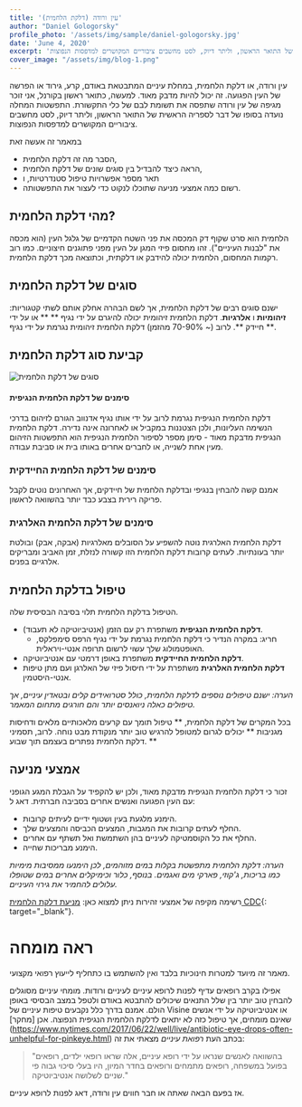 ```yaml
---
title: 'עין ורודה (דלקת הלחמית)'
author: "Daniel Gologorsky"
profile_photo: '/assets/img/sample/daniel-gologorsky.jpg'
date: 'June 4, 2020'
excerpt: 'עין ורודה, או דלקת הלחמית, במחלת עיניים המתבטאת באודם, קרע, גירוד או הפרשה של העין הפגועה. זה יכול להיות מדבק מאוד. למעשה, כתואר ראשון בקורנל, אני זוכר מגיפה של עין ורודה שתפסה את תשומת לבם של כלי התקשורת. התפשטות המחלה נועדה בסופו של דבר לספריה הראשית של התואר הראשון, וליתר דיוק, לסט מחשבים ציבוריים המקושרים למדפסות הנפוצות.'
cover_image: "/assets/img/blog-1.png"
---
```


עין ורודה, או דלקת הלחמית, במחלת עיניים המתבטאת באודם, קרע, גירוד או הפרשה של העין הפגועה. זה יכול להיות מדבק מאוד. למעשה, כתואר ראשון בקורנל, אני זוכר מגיפה של עין ורודה שתפסה את תשומת לבם של כלי התקשורת. התפשטות המחלה נועדה בסופו של דבר לספריה הראשית של התואר הראשון, וליתר דיוק, לסט מחשבים ציבוריים המקושרים למדפסות הנפוצות.

במאמר זה אעשה זאת
- הסבר מה זה דלקת הלחמית,
- הראה כיצד להבדיל בין סוגים שונים של דלקת הלחמית,
- תאר מספר אפשרויות טיפול סטנדרטיות, ו
- רשום כמה אמצעי מניעה שתוכלו לנקוט כדי לעצור את התפשטותה.

## מהי דלקת הלחמית?

הלחמית הוא סרט שקוף דק המכסה את פני השטח הקדמיים של גלגל העין (הוא מכסה את "לבנות העיניים"). זהו מחסום פיזי המגן על העין מפני פתוגנים חיצוניים. כמו רוב רקמות המחסום, הלחמית יכולה להידבק או דלקתית, וכתוצאה מכך דלקת הלחמית.

## סוגים של דלקת הלחמית
ישנם סוגים רבים של דלקת הלחמית, אך לשם הבהרה אחלק אותם לשתי קטגוריות: **זיהומיות** ו **אלרגיות**. דלקת הלחמית זיהומית יכולה להיגרם על ידי נגיף ** ** או על ידי ** חיידק **. לרוב (~ 70-90% מהזמן) דלקת הלחמית זיהומית נגרמת על ידי נגיף.

## קביעת סוג דלקת הלחמית

![סוגים של דלקת הלחמית](/assets/img/viral_or_bacterial.png "סוגי דלקת הלחמית")


#### סימנים של דלקת הלחמית הנגיפית

דלקת הלחמית הנגיפית נגרמת לרוב על ידי אותו נגיף אדנווב הגורם לזיהום בדרכי הנשימה העליונות, ולכן הצטננות במקביל או לאחרונה אינה נדירה. דלקת הלחמית הנגיפית מדבקת מאוד - סימן מספר לסיפור הלחמית הנגיפית הוא התפשטות הזיהום מעין אחת לשנייה, או לחברים אחרים באותו בית או סביבת עבודה.

### סימנים של דלקת הלחמית החיידקית
אמנם קשה להבחין בנגיפי ובדלקת הלחמית של חיידקים, אך האחרונים נוטים לקבל פריקה רירית בצבע כבד יותר בהשוואה לראשון.

### סימנים של דלקת הלחמית האלרגית

דלקת הלחמית האלרגית נוטה להשפיע על הסובלים מאלרגיות (אבקה, אבק) ובולטת יותר בעונתיות. לעתים קרובות דלקת הלחמית הזו קשורה לנזלת, זמן האביב ומבריקים אלרגיים בפנים.

## טיפול בדלקת הלחמית
הטיפול בדלקת הלחמית תלוי בסיבה הבסיסית שלה.

- **דלקת הלחמית הנגיפית** משתפרת רק עם הזמן (אנטיביוטיקה לא תעבוד).
    - חריג: במקרה הנדיר כי דלקת הלחמית נגרמת על ידי נגיף הרפס סימפלקס, האופטמולוג שלך עשוי לרשום תרופה אנטי-ויראלית.
- **דלקת הלחמית החיידקית** משתפרת באופן דרמטי עם אנטיביוטיקה.
- **דלקת הלחמית האלרגית** משתפרת על ידי חיסול פיזי של האלרגן ועם מתן טיפות אנטי-היסטמין.

*הערה: ישנם טיפולים נוספים לדלקת הלחמית, כולל סטרואידים קלים ובטאדין עיניים, אך טיפולים כאלה ניואנסים יותר והם חורגים מתחום המאמר.*

בכל המקרים של דלקת הלחמית, ** טיפול תומך עם קרעים מלאכותיים מלאים ודחיסות מגניבות ** יכולים לגרום למטופל להרגיש טוב יותר מנקודת מבט נוחה. לרוב, תסמיני דלקת הלחמית נפתרים בעצמם תוך שבוע. **

## אמצעי מניעה
זכור כי דלקת הלחמית הנגיפית מדבקת מאוד, ולכן יש להקפיד על הגבלת המגע הגופני עם העין הפגועה ואנשים אחרים בסביבה חברתית. דאג ל:
- הימנע מלגעת בעין ושטוף ידיים לעיתים קרובות.
- החלף לעתים קרובות את המגבות, המצעים הכביסה והמצעים שלך.
- החלף את כל הקוסמטיקה לעיניים בהן השתמשת ואל תשתף עם אחרים.
- הימנע מבריכות שחייה.

*הערה: דלקת הלחמית מתפשטת בקלות במים מזוהמים, לכן הימנעו ממסיבות מימיות כמו בריכות, ג'קוזי, פארקי מים ואגמים. בנוסף, כלור וכימיקלים אחרים במים שטופלו עלולים להחמיר את גירוי העיניים.*

רשימה מקיפה של אמצעי זהירות ניתן למצוא כאן: [מניעת דלקת הלחמית CDC](https://www.cdc.gov/conjunctivitis/about/prevention.html){: target="\_blank"}.

# ראה מומחה

מאמר זה מיועד למטרות חינוכיות בלבד ואין להשתמש בו כתחליף לייעוץ רפואי מקצועי.

אפילו בקרב רופאים עדיף לפנות לרופא עיניים לעיניים ורודות. מומחי עיניים מסוגלים להבחין טוב יותר בין שלל התנאים שיכולים להתבטא באודם ולטפל במצב הבסיסי באופן הולם. אמנם בדרך כלל נקבעים טיפות עיניים של Visine או אנטיביוטיקה על ידי אנשים שאינם מומחים, אך טיפול כזה לא יתאים לדלקת הלחמית הנגיפית הנפוצה. אכן [מחקר] (https://www.nytimes.com/2017/06/22/well/live/antibiotic-eye-drops-often-unhelpful-for-pinkeye.html) בכתב העת *רפואת עיניים* מצאתי את זה:
> "בהשוואה לאנשים שנראו על ידי רופא עיניים, אלה שראו רופאי ילדים, רופאים בפועל במשפחה, רופאים מתמחים ורופאים בחדר המיון, היו בעלי סיכוי גבוה פי שניים לשלושה אנטיביוטיקה."

אז בפעם הבאה שאתה או חבר חווים עין ורודה, דאג לפנות לרופא עיניים.